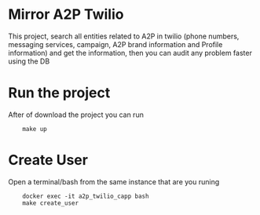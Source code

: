 # Mirror A2P Twilio
This project, search all entities related to A2P in twilio (phone numbers, messaging services, campaign, A2P brand information and Profile information) and get the information, then you can audit any problem faster using the DB

# Run the project
After of download the project you can run
```
    make up
````

# Create User
Open a terminal/bash from the same instance that are you runing
```
    docker exec -it a2p_twilio_capp bash
    make create_user
```
